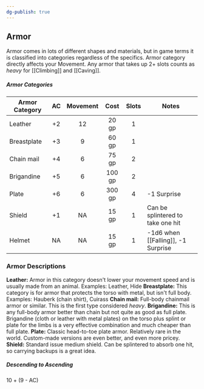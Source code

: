 ```yaml
---
dg-publish: true
---
```



## Armor
Armor comes in lots of different shapes and materials, but in game terms it is classified into categories regardless of the specifics. Armor category directly affects your Movement. Any armor that takes up 2+ slots counts as *heavy* for [[Climbing]] and [[Caving]].

##### Armor Categories

| Armor Category | AC  | Movement |  Cost  | Slots | Notes                              |
| -------------- |:---:|:--------:|:------:|:-----:| ---------------------------------- |
| Leather        | +2  |    12    | 20 gp  |   1   |                                    |
| Breastplate    | +3  |    9     | 60 gp  |   1   |                                    |
| Chain mail     | +4  |    6     | 75 gp  |   2   |                                    |
| Brigandine     | +5  |    6     | 100 gp |   2   |                                    |
| Plate          | +6  |    6     | 300 gp |   4   | -1 Surprise                        |
| Shield         | +1  |    NA    | 15 gp  |   1   | Can be splintered to take one hit  |
| Helmet         | NA  |    NA    | 15 gp  |   1   | -1d6 when [[Falling]], -1 Surprise |

  
  

### Armor Descriptions


**Leather:** Armor in this category doesn't lower your movement speed and is usually made from an animal. Examples: Leather, Hide
**Breastplate:** This category is for armor that protects the torso with metal, but isn't full body. Examples: Hauberk (chain shirt), Cuirass
**Chain mail:** Full-body chainmail armor or similar. This is the first type considered *heavy*.
**Brigandine:** This is any full-body armor better than chain but not quite as good as full plate. Brigandine (cloth or leather with metal plates) on the torso plus splint or plate for the limbs is a very effective combination and much cheaper than full plate.
**Plate:** Classic head-to-toe plate armor. Relatively rare in the world. Custom-made versions are even better, and even more pricey.
**Shield:** Standard issue medium shield. Can be splintered to absorb one hit, so carrying backups is a great idea.

##### Descending to Ascending
10 + (9 - AC)